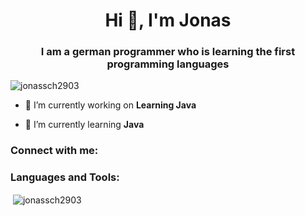 <h1 align="center">Hi 👋, I'm Jonas</h1>
<h3 align="center">I am a german programmer who is learning the first programming languages</h3>

<p align="left"> <img src="https://komarev.com/ghpvc/?username=jonassch2903" alt="jonassch2903" /> </p>

- 🔭 I’m currently working on **Learning Java**

- 🌱 I’m currently learning **Java**


<h3 align="left">Connect with me:</h3>
<h3 align="left">Languages and Tools:</h3>


<p>&nbsp;<img align="center" src="https://github-readme-stats.vercel.app/api?username=jonassch2903&show_icons=true" alt="jonassch2903" /></p>
